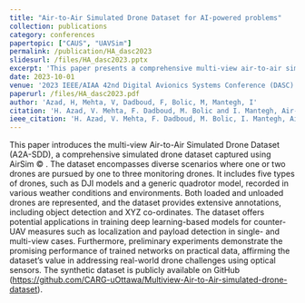 ```yaml
---
title: "Air-to-Air Simulated Drone Dataset for AI-powered problems"
collection: publications
category: conferences
papertopic: ["CAUS", "UAVSim"]
permalink: /publication/HA_dasc2023
slidesurl: /files/HA_dasc2023.pptx
excerpt: 'This paper presents a comprehensive multi-view air-to-air simulated vision drone dataset.'
date: 2023-10-01
venue: '2023 IEEE/AIAA 42nd Digital Avionics Systems Conference (DASC)'
paperurl: /files/HA_dasc2023.pdf
author: 'Azad, H, Mehta, V, Dadboud, F, Bolic, M, Mantegh, I'
citation: 'H. Azad, V. Mehta, F. Dadboud, M. Bolic and I. Mantegh, Air-to-Air Simulated Drone Dataset for AI-powered problems, 2023 IEEE/AIAA 42nd Digital Avionics Systems Conference (DASC), Barcelona, Spain, 2023, pp. 1-7, doi: 10.1109/DASC58513.2023.10311339.'
ieee_citation: 'H. Azad, V. Mehta, F. Dadboud, M. Bolic, I. Mantegh, Air-to-Air Simulated Drone Dataset for AI-powered problems, 2023 IEEE/AIAA 42nd Digital Avionics Systems Conference (DASC), pp. 1-7, 2023.'
---
```


This paper introduces the multi-view Air-to-Air Simulated Drone Dataset (A2A-SDD), a comprehensive simulated drone dataset captured using AirSim © . The dataset encompasses diverse scenarios where one or two drones are pursued by one to three monitoring drones. It includes five types of drones, such as DJI models and a generic quadrotor model, recorded in various weather conditions and environments. Both loaded and unloaded drones are represented, and the dataset provides extensive annotations, including object detection and XYZ co-ordinates. The dataset offers potential applications in training deep learning-based models for counter-UAV measures such as localization and payload detection in single- and multi-view cases. Furthermore, preliminary experiments demonstrate the promising performance of trained networks on practical data, affirming the dataset’s value in addressing real-world drone challenges using optical sensors. The synthetic dataset is publicly available on GitHub (https://github.com/CARG-uOttawa/Multiview-Air-to-Air-simulated-drone-dataset).
